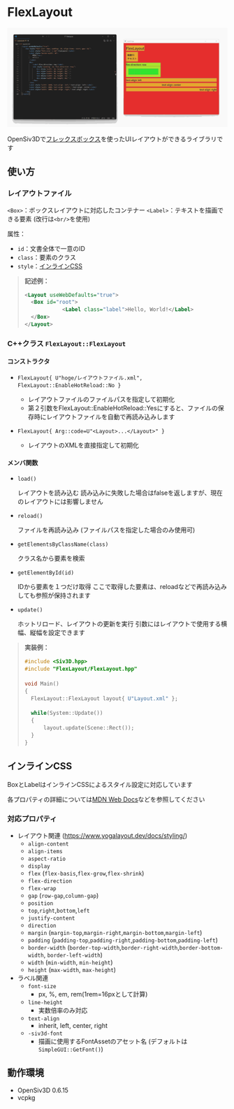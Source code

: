 # FlexLayout

![hot_reload_demo](assets/hot_reload_demo.gif)

OpenSiv3Dで[フレックスボックス](https://developer.mozilla.org/ja/docs/Learn/CSS/CSS_layout/Flexbox)を使ったUIレイアウトができるライブラリです

## 使い方

### レイアウトファイル

`<Box>`：ボックスレイアウトに対応したコンテナー
`<Label>`：テキストを描画できる要素 (改行は`<br/>`を使用)

属性：

- `id`：文書全体で一意のID
- `class`：要素のクラス
- `style`：[インラインCSS](#インラインCSS)

> **記述例：**
> ```xml
> <Layout useWebDefaults="true">
> 	<Box id="root">
>             <Label class="label">Hello, World!</Label>
> 	</Box>
> </Layout>
> ```

### C++クラス `FlexLayout::FlexLayout`

#### コンストラクタ

- `FlexLayout{ U"hoge/レイアウトファイル.xml", FlexLayout::EnableHotReload::No }`
  - レイアウトファイルのファイルパスを指定して初期化
  - 第２引数をFlexLayout::EnableHotReload::Yesにすると、ファイルの保存時にレイアウトファイルを自動で再読み込みします

- `FlexLayout{ Arg::code=U"<Layout>...</Layout>" }`
  - レイアウトのXMLを直接指定して初期化

#### メンバ関数

- `load()`

  レイアウトを読み込む
  読み込みに失敗した場合はfalseを返しますが、現在のレイアウトには影響しません

- `reload()`

  ファイルを再読み込み (ファイルパスを指定した場合のみ使用可)

- `getElementsByClassName(class)`

  クラス名から要素を検索

- `getElementById(id)`

  IDから要素を１つだけ取得
  ここで取得した要素は、reloadなどで再読み込みしても参照が保持されます

- `update()`

  ホットリロード、レイアウトの更新を実行
  引数にはレイアウトで使用する横幅、縦幅を設定できます

> **実装例：**
>
> ```cpp
> #include <Siv3D.hpp>
> #include "FlexLayout/FlexLayout.hpp"
> 
> void Main()
> {
> 	FlexLayout::FlexLayout layout{ U"Layout.xml" };
> 	
> 	while(System::Update())
> 	{
> 		layout.update(Scene::Rect());
> 	}
> }
> ```

## インラインCSS

BoxとLabelはインラインCSSによるスタイル設定に対応しています

各プロパティの詳細については[MDN Web Docs](https://developer.mozilla.org/ja/docs/Web/CSS)などを参照してください

### 対応プロパティ

- レイアウト関連 (https://www.yogalayout.dev/docs/styling/)
  - `align-content`
  - `align-items`
  - `aspect-ratio`
  - `display`
  - `flex` (`flex-basis`,`flex-grow`,`flex-shrink`)
  - `flex-direction`
  - `flex-wrap`
  - `gap` (`row-gap`,`column-gap`)
  - `position`
  - `top`,`right`,`bottom`,`left`
  - `justify-content`
  - `direction`
  - `margin` (`margin-top`,`margin-right`,`margin-bottom`,`margin-left`)
  - `padding` (`padding-top`,`padding-right`,`padding-bottom`,`padding-left`)
  - `border-width` (`border-top-width`,`border-right-width`,`border-bottom-width`, `border-left-width`)
  - `width` (`min-width`, `min-height`)
  - `height` (`max-width`, `max-height`)
- ラベル関連
  - `font-size`
    - px, %, em, rem(1rem=16pxとして計算)
  - `line-height`
    - 実数倍率のみ対応
  - `text-align`
    - inherit, left, center, right
  - `-siv3d-font`
    - 描画に使用するFontAssetのアセット名 (デフォルトは`SimpleGUI::GetFont()`)

## 動作環境

- OpenSiv3D 0.6.15
- vcpkg
